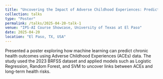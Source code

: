 ```yaml
---
title: "Uncovering the Impact of Adverse Childhood Experiences: Predicting Health Outcomes Using Machine Learning"
collection: talks
type: "Poster"
permalink: /talks/2025-04-20-talk-1
venue: "IPS-AI Course Showcase, University of Texas at El Paso"
date: 2025-04-20
location: "El Paso, TX, USA"
---
```


Presented a poster exploring how machine learning can predict chronic health outcomes using Adverse Childhood Experiences (ACEs) data. The study used the 2023 BRFSS dataset and applied models such as Logistic Regression, Random Forest, and SVM to uncover links between ACEs and long-term health risks.  
